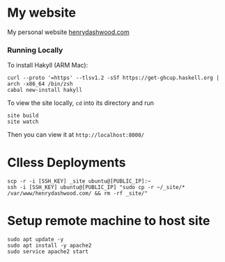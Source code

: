 # My website

My personal website [henrydashwood.com](http://www.henrydashwood.com)

### Running Locally

To install Hakyll (ARM Mac):

```shell
curl --proto '=https' --tlsv1.2 -sSf https://get-ghcup.haskell.org | arch -x86_64 /bin/zsh
cabal new-install hakyll
```

To view the site locally, `cd` into its directory and run

```shell
site build
site watch
```

Then you can view it at `http://localhost:8000/`

# CIless Deployments

```shell
scp -r -i [SSH_KEY] _site ubuntu@[PUBLIC_IP]:~
ssh -i [SSH_KEY] ubuntu@[PUBLIC_IP] "sudo cp -r ~/_site/* /var/www/henrydashwood.com/ && rm -rf _site/"
```

# Setup remote machine to host site

```shell
sudo apt update -y
sudo apt install -y apache2
sudo service apache2 start
```

